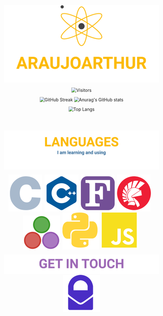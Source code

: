 <div align=center>

![Header](assets/headerWorkingEmb.svg)

![Visitors](https://visitor-badge.glitch.me/badge?page_id=araujoarthur.araujoarthur)

![GitHub Streak](http://github-readme-streak-stats.herokuapp.com?user=araujoarthur&theme=great-gatsby)
![Anurag's GitHub stats](https://github-readme-stats.vercel.app/api?username=araujoarthur&theme=great-gatsby&show_icons=true)
  
![Top Langs](https://github-readme-stats.vercel.app/api/top-langs/?username=araujoarthur&layout=compact&theme=great-gatsby)

<br>
<br>

![Technologies](assets/technologies.svg)

![C](assets/cglow.svg)&nbsp;
![C++](assets/cplusplusglow.svg)&nbsp;
![Fortran](assets/fortranglow.svg)&nbsp;
![Delphi](assets/delphiglow.svg)&nbsp;&nbsp;&nbsp;
![Julia](assets/juliaglow.svg)&nbsp;
![Python](assets/pythonglow.svg)&nbsp;
![JavaScript](assets/javascriptglow.svg)&nbsp;

![Get In Touch](assets/getintouch.svg)
[![ProtonMail](assets/protonmailglow.svg)](mailto:arthur.galdino.code@proton.me)
</div>
<!--
**araujoarthur/araujoarthur** is a ✨ _special_ ✨ repository because its `README.md` (this file) appears on your GitHub profile.

Here are some ideas to get you started:

- 🔭 I’m currently working on ...
- 🌱 I’m currently learning ...
- 👯 I’m looking to collaborate on ...
- 🤔 I’m looking for help with ...
- 💬 Ask me about ...
- 📫 How to reach me: ...
- 😄 Pronouns: ...
- ⚡ Fun fact: ...
-->
